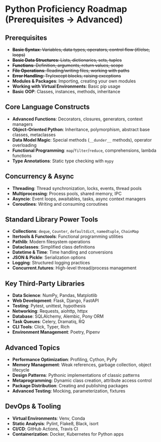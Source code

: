 # Python Proficiency Roadmap (Prerequisites → Advanced)

## Prerequisites
- ~~**Basic Syntax**: Variables, data types, operators, control flow (if/else, loops)~~
- ~~**Basic Data Structures**: Lists, dictionaries, sets, tuples~~
- ~~**Functions**: Definition, arguments, return values, scope~~
- ~~**File Operations**: Reading/writing files, working with paths~~
- ~~**Error Handling**: Try/except blocks, raising exceptions~~
- **Modules & Packages**: Importing, creating your own modules
- **Working with Virtual Environments**: Basic pip usage
- **Basic OOP**: Classes, instances, methods, inheritance

## Core Language Constructs
- **Advanced Functions**: Decorators, closures, generators, context managers
- **Object-Oriented Python**: Inheritance, polymorphism, abstract base classes, metaclasses
- **Data Model Magic**: Special methods (`__dunder__` methods), operator overloading
- **Functional Programming**: `map`/`filter`/`reduce`, comprehensions, lambda functions
- **Type Annotations**: Static type checking with `mypy`

## Concurrency & Async
- **Threading**: Thread synchronization, locks, events, thread pools
- **Multiprocessing**: Process pools, shared memory, IPC
- **Asyncio**: Event loops, awaitables, tasks, async context managers
- **Coroutines**: Writing and consuming coroutines

## Standard Library Power Tools
- **Collections**: `deque`, `Counter`, `defaultdict`, `namedtuple`, `ChainMap`
- **Itertools & Functools**: Functional programming utilities
- **Pathlib**: Modern filesystem operations
- **Dataclasses**: Simplified class definitions
- **Datetime & Time**: Time handling and conversions
- **JSON & Pickle**: Serialization options
- **Logging**: Structured logging practices
- **Concurrent.futures**: High-level thread/process management

## Key Third-Party Libraries
- **Data Science**: NumPy, Pandas, Matplotlib
- **Web Development**: Flask, Django, FastAPI
- **Testing**: Pytest, unittest, hypothesis
- **Networking**: Requests, aiohttp, httpx
- **Database**: SQLAlchemy, Alembic, Pony ORM
- **Task Queues**: Celery, Dramatiq, RQ
- **CLI Tools**: Click, Typer, Rich
- **Environment Management**: Poetry, Pipenv

## Advanced Topics
- **Performance Optimization**: Profiling, Cython, PyPy
- **Memory Management**: Weak references, garbage collection, object lifecycle
- **Design Patterns**: Pythonic implementations of classic patterns
- **Metaprogramming**: Dynamic class creation, attribute access control
- **Package Distribution**: Creating and publishing packages
- **Advanced Testing**: Mocking, parameterization, fixtures

## DevOps & Tooling
- **Virtual Environments**: Venv, Conda
- **Static Analysis**: Pylint, Flake8, Black, isort
- **CI/CD**: GitHub Actions, Travis CI
- **Containerization**: Docker, Kubernetes for Python apps
